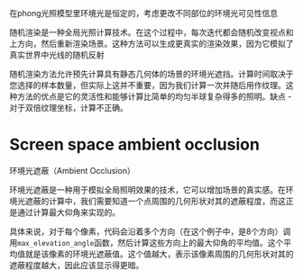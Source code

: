 在phong光照模型里环境光是恒定的，考虑更改不同部位的环境光可见性信息

随机渲染是一种全局光照计算技术。在这个过程中，每次迭代都会随机改变视点和上方向，然后重新渲染场景。这种方法可以生成更真实的渲染效果，因为它模拟了真实世界中光线的随机反射



随机渲染方法允许预先计算具有静态几何体的场景的环境光遮挡。计算时间取决于您选择的样本数量，但实际上这并不重要，因为我们计算一次并随后用作纹理。这种方法的优点是它的灵活性和能够计算比简单的均匀半球复杂得多的照明。缺点 - 对于双倍纹理坐标，计算不正确。

# Screen space ambient occlusion

环境光遮蔽（Ambient Occlusion）

环境光遮蔽是一种用于模拟全局照明效果的技术，它可以增加场景的真实感。在环境光遮蔽的计算中，我们需要知道一个点周围的几何形状对其的遮蔽程度，而这正是通过计算最大仰角来实现的。

具体来说，对于每个像素，代码会沿着多个方向（在这个例子中，是8个方向）调用`max_elevation_angle`函数，然后计算这些方向上的最大仰角的平均值。这个平均值就是该像素的环境光遮蔽值。这个值越大，表示该像素周围的几何形状对其的遮蔽程度越大，因此应该显示得更暗。